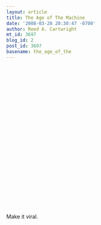 ```yaml
---
layout: article
title: The Age of The Machine
date: '2008-03-28 20:30:47 -0700'
author: Reed A. Cartwright
mt_id: 3697
blog_id: 2
post_id: 3697
basename: the_age_of_the
---
```

<center>
<object width="425" height="373"><param name="movie" value="http://www.youtube.com/v/eaGgpGLxLQw&color1=0x402061&color2=0x9461ca&border=1&hl=en"><param name="wmode" value="transparent"><embed src="http://www.youtube.com/v/eaGgpGLxLQw&color1=0x402061&color2=0x9461ca&border=1&hl=en" type="application/x-shockwave-flash" wmode="transparent" width="425" height="373"></object>
</center><p></p>

Make it viral.
